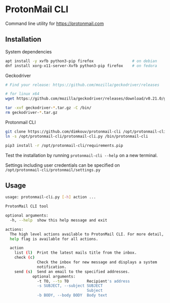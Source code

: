 # ProtonMail CLI
Command line utility for https://protonmail.com

## Installation
System dependencies
```bash
apt install -y xvfb python3-pip firefox                 # on debian
dnf install xorg-x11-server-Xvfb python3-pip firefox    # on fedora
```

Geckodriver
```bash
# Find your release: https://github.com/mozilla/geckodriver/releases

# for linux x64
wget https://github.com/mozilla/geckodriver/releases/download/v0.21.0/geckodriver-v0.21.0-linux64.tar.gz

tar -xvf geckodriver-*.tar.gz -C /bin/
rm geckodriver-*.tar.gz
```

Protonmail CLI
```bash
git clone https://github.com/dimkouv/protonmail-cli /opt/protonmail-cli
ln -s /opt/protonmail-cli/protonmail-cli.py /bin/protonmail-cli

pip3 install -r /opt/protonmail-cli/requirements.pip
```

Test the installation by running `protonmail-cli --help` on a new terminal.

Settings including user credentials can be specified on  
`/opt/protonmail-cli/protonmail/settings.py`

## Usage

```bash
usage: protonmail-cli.py [-h] action ...

ProtonMail CLI tool

optional arguments:
  -h, --help  show this help message and exit

actions:
  The high level actions available to ProtonMail CLI. For more detail, the
  help flag is available for all actions.

  action
    list (l)  Print the latest mails title from the inbox.
    check (c)
              Check the inbox for new message and displays a system
              notification.
    send (s)  Send an email to the specified addresses.
            optional arguments:
              -t TO, --to TO        Recipient's address
              -s SUBJECT, --subject SUBJECT
                                    Subject
              -b BODY, --body BODY  Body text
```
